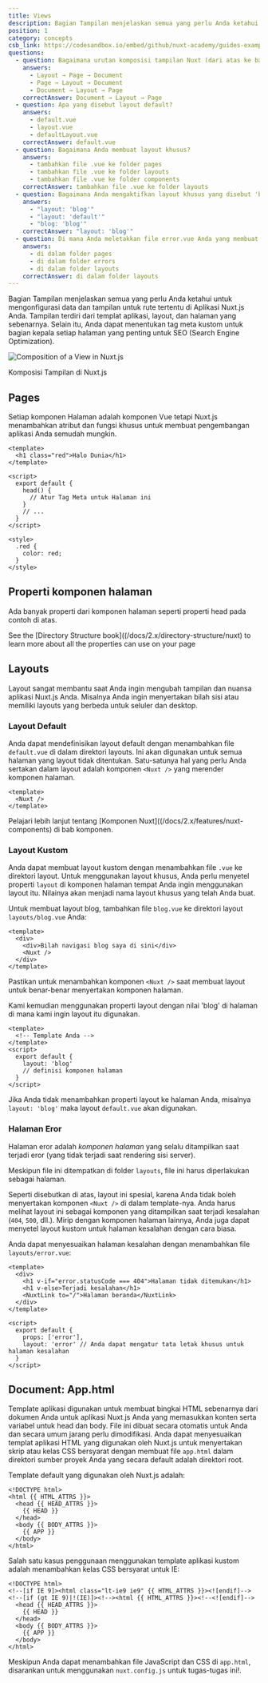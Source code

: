 ```yaml
---
title: Views
description: Bagian Tampilan menjelaskan semua yang perlu Anda ketahui untuk mengonfigurasi data dan tampilan untuk rute tertentu di Aplikasi Nuxt.js Anda. Tampilan terdiri dari templat aplikasi, layout, dan halaman yang sebenarnya.
position: 1
category: concepts
csb_link: https://codesandbox.io/embed/github/nuxt-academy/guides-examples/tree/master/02_concepts/01_views?fontsize=14&hidenavigation=1&theme=dark
questions:
  - question: Bagaimana urutan komposisi tampilan Nuxt (dari atas ke bawah)?
    answers:
      - Layout → Page → Document
      - Page → Layout → Document
      - Document → Layout → Page
    correctAnswer: Document → Layout → Page
  - question: Apa yang disebut layout default?
    answers:
      - default.vue
      - layout.vue
      - defaultLayout.vue
    correctAnswer: default.vue
  - question: Bagaimana Anda membuat layout khusus?
    answers:
      - tambahkan file .vue ke folder pages
      - tambahkan file .vue ke folder layouts
      - tambahkan file .vue ke folder components
    correctAnswer: tambahkan file .vue ke folder layouts
  - question: Bagaimana Anda mengaktifkan layout khusus yang disebut 'blog' di halaman Anda?
    answers:
      - "layout: 'blog'"
      - "layout: 'default'"
      - "blog: 'blog'"
    correctAnswer: "layout: 'blog'"
  - question: Di mana Anda meletakkan file error.vue Anda yang membuat halaman kesalahan yang disesuaikan?
    answers:
      - di dalam folder pages
      - di dalam folder errors
      - di dalam folder layouts
    correctAnswer: di dalam folder layouts
---
```


Bagian Tampilan menjelaskan semua yang perlu Anda ketahui untuk mengonfigurasi data dan tampilan untuk rute tertentu di Aplikasi Nuxt.js Anda. Tampilan terdiri dari templat aplikasi, layout, dan halaman yang sebenarnya. Selain itu, Anda dapat menentukan tag meta kustom untuk bagian kepala setiap halaman yang penting untuk SEO (Search Engine Optimization).

![Composition of a View in Nuxt.js](/docs/2.x/views.png)

Komposisi Tampilan di Nuxt.js

## Pages

Setiap komponen Halaman adalah komponen Vue tetapi Nuxt.js menambahkan atribut dan fungsi khusus untuk membuat pengembangan aplikasi Anda semudah mungkin.

```html{}[pages/index.vue]
<template>
  <h1 class="red">Halo Dunia</h1>
</template>

<script>
  export default {
    head() {
      // Atur Tag Meta untuk Halaman ini
    }
    // ...
  }
</script>

<style>
  .red {
    color: red;
  }
</style>
```

## Properti komponen halaman

Ada banyak properti dari komponen halaman seperti properti head pada contoh di atas.

<base-alert type="next">

See the [Directory Structure book]((/docs/2.x/directory-structure/nuxt) to learn more about all the properties can use on your page

</base-alert>

## Layouts

Layout sangat membantu saat Anda ingin mengubah tampilan dan nuansa aplikasi Nuxt.js Anda. Misalnya Anda ingin menyertakan bilah sisi atau memiliki layouts yang berbeda untuk seluler dan desktop.

### Layout Default

Anda dapat mendefinisikan layout default dengan menambahkan file `default.vue` di dalam direktori layouts. Ini akan digunakan untuk semua halaman yang layout tidak ditentukan. Satu-satunya hal yang perlu Anda sertakan dalam layout adalah komponen `<Nuxt />` yang merender komponen halaman.

```html{}[layouts/default.vue]
<template>
  <Nuxt />
</template>
```

<base-alert type="next">

Pelajari lebih lanjut tentang [Komponen Nuxt]((/docs/2.x/features/nuxt-components) di bab komponen.

</base-alert>

### Layout Kustom

Anda dapat membuat layout kustom dengan menambahkan file `.vue` ke direktori layout. Untuk menggunakan layout khusus, Anda perlu menyetel properti `layout` di komponen halaman tempat Anda ingin menggunakan layout itu. Nilainya akan menjadi nama layout khusus yang telah Anda buat.

Untuk membuat layout blog, tambahkan file `blog.vue` ke direktori layout `layouts/blog.vue` Anda:

```html{}[layouts/blog.vue]
<template>
  <div>
    <div>Bilah navigasi blog saya di sini</div>
    <Nuxt />
  </div>
</template>
```

<base-alert>

Pastikan untuk menambahkan komponen `<Nuxt />` saat membuat layout untuk benar-benar menyertakan komponen halaman.

</base-alert>

Kami kemudian menggunakan properti layout dengan nilai 'blog' di halaman di mana kami ingin layout itu digunakan.

```html{}[pages/posts.vue]
<template>
  <!-- Template Anda -->
</template>
<script>
  export default {
    layout: 'blog'
    // definisi komponen halaman
  }
</script>
```

<base-alert type="info">

Jika Anda tidak menambahkan properti layout ke halaman Anda, misalnya `layout: 'blog'` maka layout `default.vue` akan digunakan.

</base-alert>

<app-modal>
  <code-sandbox :src="csb_link"></code-sandbox>
</app-modal>

### Halaman Eror

Halaman eror adalah _komponen halaman_ yang selalu ditampilkan saat terjadi eror (yang tidak terjadi saat rendering sisi server).

<base-alert>

Meskipun file ini ditempatkan di folder `layouts`, file ini harus diperlakukan sebagai halaman.

</base-alert>

Seperti disebutkan di atas, layout ini spesial, karena Anda tidak boleh menyertakan komponen `<Nuxt />` di dalam template-nya. Anda harus melihat layout ini sebagai komponen yang ditampilkan saat terjadi kesalahan (`404`, `500`, dll.). Mirip dengan komponen halaman lainnya, Anda juga dapat menyetel layout kustom untuk halaman kesalahan dengan cara biasa.

Anda dapat menyesuaikan halaman kesalahan dengan menambahkan file `layouts/error.vue`:

```html{}[layouts/error.vue]
<template>
  <div>
    <h1 v-if="error.statusCode === 404">Halaman tidak ditemukan</h1>
    <h1 v-else>Terjadi kesalahan</h1>
    <NuxtLink to="/">Halaman beranda</NuxtLink>
  </div>
</template>

<script>
  export default {
    props: ['error'],
    layout: 'error' // Anda dapat mengatur tata letak khusus untuk halaman kesalahan
  }
</script>
```

## Document: App.html

Template aplikasi digunakan untuk membuat bingkai HTML sebenarnya dari dokumen Anda untuk aplikasi Nuxt.js Anda yang memasukkan konten serta variabel untuk head dan body. File ini dibuat secara otomatis untuk Anda dan secara umum jarang perlu dimodifikasi. Anda dapat menyesuaikan templat aplikasi HTML yang digunakan oleh Nuxt.js untuk menyertakan skrip atau kelas CSS bersyarat dengan membuat file `app.html` dalam direktori sumber proyek Anda yang secara default adalah direktori root.

Template default yang digunakan oleh Nuxt.js adalah:

```html{}[app.html]
<!DOCTYPE html>
<html {{ HTML_ATTRS }}>
  <head {{ HEAD_ATTRS }}>
    {{ HEAD }}
  </head>
  <body {{ BODY_ATTRS }}>
    {{ APP }}
  </body>
</html>
```

Salah satu kasus penggunaan menggunakan template aplikasi kustom adalah menambahkan kelas CSS bersyarat untuk IE:

```html{}[app.html]
<!DOCTYPE html>
<!--[if IE 9]><html class="lt-ie9 ie9" {{ HTML_ATTRS }}><![endif]-->
<!--[if (gt IE 9)|!(IE)]><!--><html {{ HTML_ATTRS }}><!--<![endif]-->
  <head {{ HEAD_ATTRS }}>
    {{ HEAD }}
  </head>
  <body {{ BODY_ATTRS }}>
    {{ APP }}
  </body>
</html>
```

<base-alert type="info">

Meskipun Anda dapat menambahkan file JavaScript dan CSS di `app.html`, disarankan untuk menggunakan `nuxt.config.js` untuk tugas-tugas ini!.

</base-alert>

<quiz :questions="questions"></quiz>
